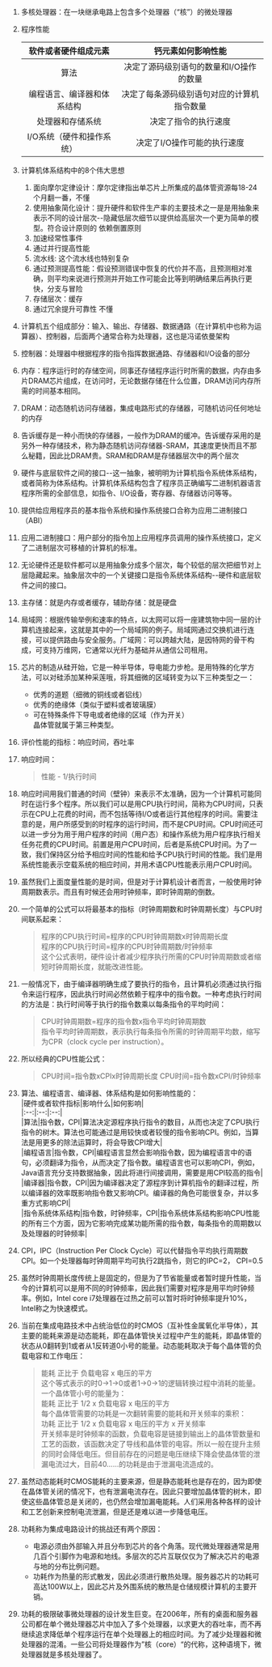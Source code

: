 1.  多核处理器：在一块继承电路上包含多个处理器（“核”）的微处理器      
2.  程序性能        

    |软件或者硬件组成元素|钙元素如何影响性能|     
    |:------------------:|:----------------:|   
    |算法|决定了源码级别语句的数量和I/O操作的数量|      
    |编程语言、编译器和体系结构|决定了每条源码级别语句对应的计算机指令数量|     
    |处理器和存储系统|决定了指令的执行速度|     
    |I/O系统（硬件和操作系统）|决定了I/O操作可能的执行速度|     
3.  计算机体系结构中的8个伟大思想     
    1.  面向摩尔定律设计：摩尔定律指出单芯片上所集成的晶体管资源每18-24个月翻一番，不懂     
    2.  使用抽象简化设计：提升硬件和软件生产率的主要技术之一是是用抽象来表示不同的设计层次--隐藏低层次细节以提供给高层次一个更为简单的模型。符合设计原则的 依赖倒置原则      
    3.  加速经常性事件       
    4.  通过并行提高性能      
    5.  流水线: 这个流水线也特别复杂      
    6.  通过预测提高性能：假设预测错误中恢复的代价并不高，且预测相对准确，则平均来说进行预测并开始工作可能会比等到明确结果后再执行更快，分支与冒险   
    7.  存储层次：缓存      
    8.  通过冗余提升可靠性  不懂        
4.  计算机五个组成部分：输入、输出、存储器、数据通路（在计算机中也称为运算器）、控制器，后面两个通常合称为处理器，这也是冯诺依曼架构      
5.  控制器：处理器中根据程序的指令指挥数据通路、存储器和I/O设备的部分   
6.  内存：程序运行时的存储空间，同事还存储程序运行时所需的数据，内存由多片DRAM芯片组成，在访问时，无论数据存储在什么位置，DRAM访问内存所需的时间基本相同。      
7.  DRAM：动态随机访问存储器，集成电路形式的存储器，可随机访问任何地址的内存    
8.  告诉缓存是一种小而快的存储器，一般作为DRAM的缓冲。告诉缓存采用的是另外一种存储技术，称为静态随机访问存储器-SRAM，其速度更快而且不那么秘籍，因此比DRAM贵。SRAM和DRAM是存储器层次中的两个层次      
9.  硬件与底层软件之间的接口--这一抽象，被明明为计算机指令系统体系结构，或者简称为体系结构。计算机体系结构包含了程序员正确编写二进制机器语言程序所需的全部信息，如指令、I/O设备，寄存器、存储器访问等等。     
10.  提供给应用程序员的基本指令系统和操作系统接口合称为应用二进制接口（ABI）      
11.  应用二进制接口：用户部分的指令加上应用程序员调用的操作系统接口，定义了二进制层次可移植的计算机的标准。      
12.  无论硬件还是软件都可以是用抽象分成多个层次，每个较低的层次把细节对上层隐藏起来。抽象层次中的一个关键接口是指令系统体系结构--硬件和底层软件之间的接口。      
13.  主存储：就是内存或者缓存，辅助存储：就是硬盘     
14.  局域网：根据传输举例和速率的特点，以太网可以将一座建筑物中同一层的计算机连接起来，这就是其中的一个局域网的例子。局域网通过交换机进行连接，可以提供路由与安全服务。广域网：可以跨越大陆，是因特网的骨干构成，可支持万维网，它通常以光纤为基础并从通信公司租用。      
15.  芯片的制造从硅开始，它是一种半导体，导电能力步枪。是用特殊的化学方法，可以对硅添加某种采莲哦，将其细微的区域转变为以下三种类型之一：      
     + 优秀的道题（细微的铜线或者铝线）   
     + 优秀的绝缘体（类似于塑料或者玻璃膜）     
     + 可在特殊条件下导电或者绝缘的区域（作为开关）     
     晶体管就属于第三种类型。     
16.  评价性能的指标：响应时间，吞吐率     
17.  响应时间：     
     > 性能 - 1/执行时间      
18.  响应时间用我们普通的时间（壁钟）来表示不太准确，因为一个计算机可能同时在运行多个程序。所以我们可以是用CPU执行时间，简称为CPU时间，只表示在CPU上花费的时间，而不包括等待I/O或者运行其他程序的时间。需要注意的是，用户所感受到的时程序的运行时间，而不是CPU时间。CPU时间还可以进一步分为用于用户程序的时间（用户态）和操作系统为用户程序执行相关任务花费的CPU时间。前置是用户CPU时间，后者是系统CPU时间。为了一致，我们保持区分给予相应时间的性能和给予CPU执行时间的性能。我们是用系统性能表示空载系统的相应时间，并用术语CPU性能表示用户CPU时间。     
19.  虽然我们上面度量性能的是时间，但是对于计算机设计者而言，一般使用时钟周期数表示。而且有时候还会用时钟频率，即时钟周期的倒数。      
20.  一个简单的公式可以将最基本的指标（时钟周期数和时钟周期长度）与CPU时间联系起来：      
     > 程序的CPU执行时间=程序的CPU时钟周期数x时钟周期长度   
     > 程序的CPU执行时间=程序的CPU时钟周期数/时钟频率     
     这个公式表明，硬件设计者减少程序执行所需的CPU时钟周期数或者缩短时钟周期长度，就能改进性能。        
21.  一般情况下，由于编译器明确生成了要执行的指令，且计算机必须通过执行指令来运行程序，因此执行时间必然依赖于程序中的指令数。一种考虑执行时间的方法是：执行时间等于执行的指令数乘以每条指令的平均时间：    
     > CPU时钟周期数=程序的指令数x指令平均时钟周期数        
     指令平均时钟周期数，表示执行每条指令所需的时钟周期平均数，缩写为CPR（clock cycle per instruction）。     
22.  所以经典的CPU性能公式：      
     > CPU时间=指令数xCPIx时钟周期长度
     > CPU时间=指令数xCPI/时钟频率      
23.  算法、编程语言、编译器、体系结构是如何影响性能的：   
     |硬件或者软件指标|影响什么|如何影响|       
     |:--:|:--:|:--:|     
     |算法|指令数，CPI|算法决定源程序执行指令的数目，从而也决定了CPU执行指令的树木。算法也可能通过是用较快或者较慢的指令影响CPI。例如，当算法是用更多的除法运算时，将会导致CPI增大|      
     |编程语言|指令数，CPI|编程语言显然会影响指令数，因为编程语言中的语句，必须翻译为指令，从而决定了指令数。编程语言也可以影响CPI，例如，Java语言充分支持数据抽象，因此将进行间接调用，需要是用CPI较高的指令|        
     |编译器|指令数，CPI|因为编译器决定了源程序到计算机指令的翻译过程，所以编译器的效率既影响指令数又影响CPI。编译器的角色可能很复杂，并以多重方式影响CPI|      
     |指令系统体系结构|指令数，时钟频率，CPI|指令系统体系结构影响CPU性能的所有三个方面，因为它影响完成某功能所需的指令数，每条指令的周期数以及处理器的时钟频率|     
24.  CPI，IPC（Instruction Per Clock Cycle）可以代替指令平均执行周期数CPI。如一个处理器每时钟周期平均可执行2跳指令，则它的IPC=2， CPI=0.5    
25.  虽然时钟周期长度传统上是固定的，但是为了节省能量或者暂时提升性能，当今的计算机可以是用不同的时钟频率，因此我们需要对程序是用平均时钟频率。例如，Intel core i7处理器在过热之前可以暂时将时钟频率提升10%， Intel称之为快速模式。      
26.  当前在集成电路技术中占统治低位的时CMOS（互补性金属氧化半导体），其主要的能耗来源是动态能耗，即在晶体管快关过程中产生的能耗，即晶体管的状态从0翻转到1或者从1反转道0小号的能量。动态能耗取决于每个晶体管的负载电容和工作电压：      
     > 能耗 正比于 负载电容 x 电压的平方     
     这个等式表示的时0->1->0或者1->0->1的逻辑转换过程中消耗的能量。一个晶体管小号的能量为：      
     > 能耗 正比于 1/2 x 负载电容 x 电压的平方      
     每个晶体管需要的功耗是一次翻转需要的能耗和开关频率的乘积：      
     > 功耗 正比于 1/2 x 负载电容 x 电压的平方 x 开关频率     
     开关频率是时钟频率的函数，负载电容是链接到输出上的晶体管数量和工艺的函数，该函数决定了导线和晶体管的电容。所以一般在提升主频的同时会降低电压。但目前存在的问题是电压继续下降会使晶体管的泄漏电流过大，目前40……的功耗是由于泄漏电流造成的。      
27.  虽然动态能耗时CMOS能耗的主要来源，但是静态能耗也是存在的，因为即使在晶体管关闭的情况下，也有泄漏电流存在。因此只要增加晶体管的树木，即使这些晶体管总是关闭的，也仍然会增加漏电能耗。人们采用各种各样的设计和工艺创新来控制电流泄漏，但是还是难以进一步降低电压。      
28.  功耗称为集成电路设计的挑战还有两个原因：     
     + 电源必须由外部输入并且分布到芯片的各个角落。现代微处理器通常是用几百个引脚作为电源和地线。多层次的芯片互联仅仅为了解决芯片的电源与地的分布比例问题。      
     + 功耗作为热量的形式散发，因此必须进行散热处理。服务器芯片的功耗可高达100W以上，因此芯片及外围系统的散热是仓储规模计算机的主要开销。      
29.  功耗的极限破事微处理器的设计发生巨变。在2006年，所有的桌面和服务器公司都在单个微处理器芯片中加入了多个处理器，以求更大的吞吐率，而不再继续追求降低单个程序运行在单个处理器上的相应时间。为了减少处理器和微处理器的混淆。一些公司将处理器作为”核（core）“的代称，这种语境下，微处理器就是多核处理器了。    
